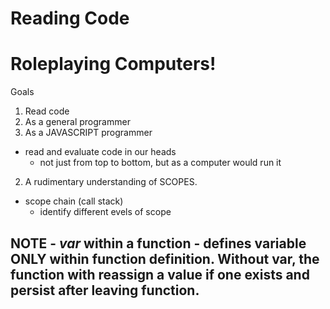 # Reading Code

# Roleplaying Computers!

Goals
1) Read code
  1) As a general programmer
  2) As a JAVASCRIPT programmer
  - read and evaluate code in our heads
    - not just from top to bottom, but as a computer would run it
2) A rudimentary understanding of SCOPES.
  - scope chain (call stack)
    - identify different evels of scope

## NOTE - *var* within a function - defines variable ONLY within function definition. Without var, the function with reassign a value if one exists and persist after leaving function.